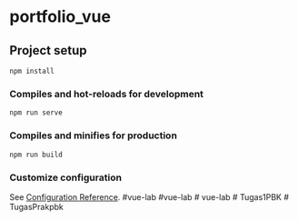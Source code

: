# portfolio_vue

## Project setup
```
npm install
```

### Compiles and hot-reloads for development
```
npm run serve
```

### Compiles and minifies for production
```
npm run build
```

### Customize configuration
See [Configuration Reference](https://cli.vuejs.org/config/).
# v u e - l a b  
 # v u e - l a b  
 #   v u e - l a b  
 #   T u g a s 1 P B K  
 #   T u g a s P r a k p b k  
 